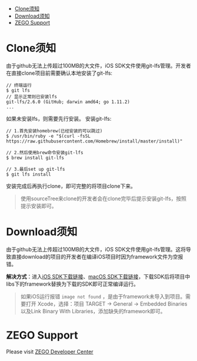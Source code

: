 - [Clone须知](#clone须知)
- [Download须知](#Download须知)
- [ZEGO Support](#zego-support)

# Clone须知
由于github无法上传超过100MB的大文件，iOS SDK文件使用git-lfs管理。开发者在直接clone项目前需要确认本地安装了git-lfs:
```objc
// 终端运行
$ git lfs
// 显示正常则已安装lfs
git-lfs/2.6.0 (GitHub; darwin amd64; go 1.11.2)
...
```
如果未安装lfs，则需要先行安装。
安装git-lfs:
```objc
// 1.首先安装homebrew(已经安装的可以跳过)
$ /usr/bin/ruby -e "$(curl -fsSL https://raw.githubusercontent.com/Homebrew/install/master/install)"

// 2.然后使用brew命令安装git-lfs
$ brew install git-lfs

// 3.最后set up git-lfs
$ git lfs install
```
安装完成后再执行clone，即可完整的将项目clone下来。

> 使用sourceTree来clone的开发者会在clone完毕后提示安装git-lfs，按照提示安装即可。


# Download须知
由于github无法上传超过100MB的大文件，iOS SDK文件使用git-lfs管理。这将导致直接download的项目的开发者在编译iOS项目时因为framework文件为空报错。

**解决方式**：进入[iOS SDK下载链接](https://storage.zego.im/downloads/ZegoLiveRoom-MediaPlayer-iOS.zip)、[macOS SDK下载链接](https://storage.zego.im/downloads/ZegoLiveRoom-MediaPlayer-MacOS-OC.zip)，下载SDK后将项目中libs下的framework替换为下载的SDK即可正常编译运行。

> 如果iOS运行报错 `image not found` ，是由于framework未导入到项目。需要打开 Xcode，选择：项目 TARGET -> General -> Embedded Binaries以及Link Binary With Libraries，添加缺失的framework即可。

# ZEGO Support
Please visit [ZEGO Developer Center](https://www.zego.im/html/document/#Application_Scenes/Video_Live)
